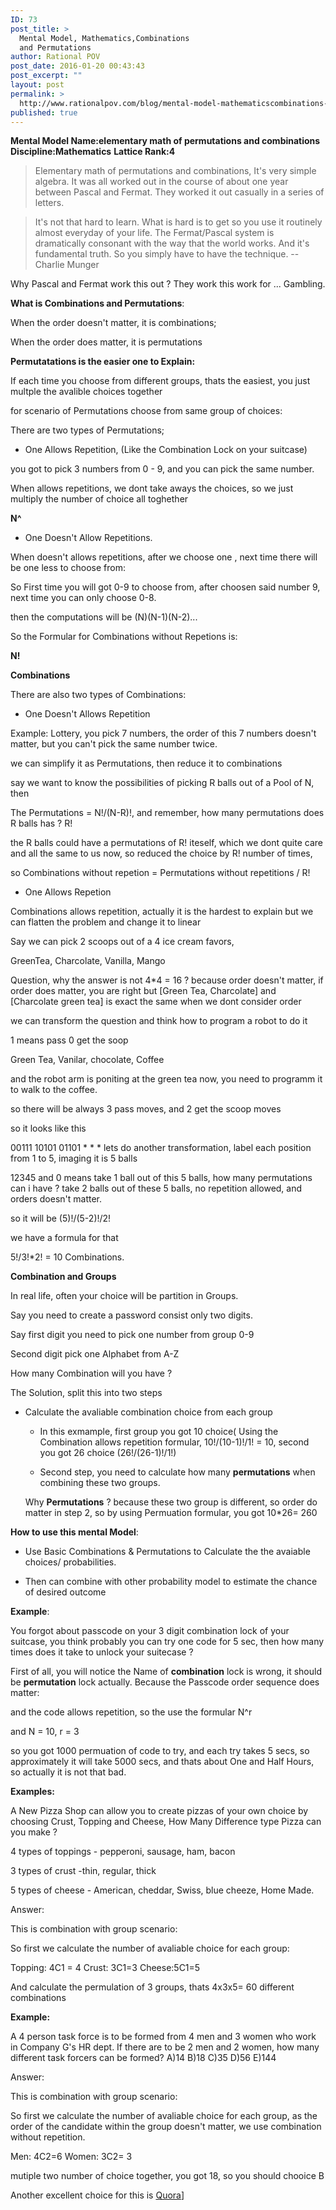 ```yaml
---
ID: 73
post_title: >
  Mental Model, Mathematics,Combinations
  and Permutations
author: Rational POV
post_date: 2016-01-20 00:43:43
post_excerpt: ""
layout: post
permalink: >
  http://www.rationalpov.com/blog/mental-model-mathematicscombinations-and-permutations/
published: true
---
```



**Mental Model Name:elementary math of permutations and combinations**
**Discipline:Mathematics** 
**Lattice Rank:4**

>Elementary math of permutations and combinations, It's very simple algebra. It was all worked out in the course of about one year between Pascal and Fermat. They worked it out casually in a series of letters.

>It's not that hard to learn. What is hard is to get so you use it routinely almost everyday of your life. The Fermat/Pascal system is dramatically consonant with the way that the world works. And it's fundamental truth. So you simply have to have the technique. --Charlie Munger


Why Pascal and Fermat work this out ? They work this work for ... Gambling.



**What is Combinations and Permutations**:


When the order doesn't matter, it is combinations;

When the order does matter, it is permutations


**Permutatations is the easier one to Explain:**

If each time you choose from different groups, thats the easiest, you just multple the avalible choices together

for scenario of Permutations choose from same group of choices:

There are two types of Permutations;

* One Allows Repetition, (Like the Combination Lock on your suitcase)

you got to pick 3 numbers from 0  - 9, and you can pick the same number.

When allows repetitions, we dont take aways the choices, so we just multiply the number of choice all toghether


**N^**

* One Doesn't Allow Repetitions.

When doesn't allows repetitions, after we choose one , next time there will be one less to choose from:

So First time you will got 0-9 to choose from, after choosen said number 9,  next time you can only choose 0-8.

then the computations will be  (N)(N-1)(N-2)...

So the Formular for Combinations without Repetions is:

**N!**


**Combinations**

There are also two types of Combinations:

* One Doesn't Allows Repetition

Example: Lottery, you pick 7 numbers, the order of this 7 numbers doesn't matter, but you can't pick the same number twice.

we can simplify it as Permutations, then reduce it to combinations

say we want to know the possibilities of picking R balls out of a Pool of N, then

The Permutations = N!/(N-R)!, and remember, how many permutations does R balls has ? R!

the R balls could have a permutations of R! iteself, which we dont quite care and all the same to us now, so reduced the choice by R! number of times,

so Combinations without repetion = Permutations without repetitions / R!


* One Allows Repetion

Combinations allows repetition, actually it is the hardest to explain
but we can flatten the problem and change it to linear

Say we can pick 2 scoops out of a 4 ice cream favors,

GreenTea, Charcolate, Vanilla, Mango

Question, why the answer is not 4*4 = 16 ?
because order doesn't matter, if order does matter, you are right
but [Green Tea, Charcolate] and [Charcolate green tea] is exact the same when we dont consider order

we can transform the question and think how to program a robot to do it

1 means pass
0 get the soop

Green Tea, Vanilar, chocolate, Coffee

and the robot arm is poniting at the green tea now, you need to programm it to walk to the coffee.

so there will be always 3 pass moves, and 2 get the scoop moves

so it looks like this

00111
10101
01101
*
*
*
lets do another transformation, label each position from 1 to 5, imaging it is 5 balls

12345
and 0 means take 1 ball out of this 5 balls, how many permutations can i have ? take 2 balls out of these 5 balls, no repetition allowed, and orders doesn't matter.

so it will be (5)!/(5-2)!/2!

we have a formula for that

5!/3!*2! = 10 Combinations.

**Combination and Groups**

In real life, often your choice will be partition in Groups.

Say you need to create a password consist only two digits.

Say first digit you need to pick one number from group 0-9

Second digit pick one Alphabet from A-Z

How many Combination will you have ?

The Solution, split this into two steps

* Calculate the avaliable combination choice from each group
    - In this exmample, first group you got 10 choice( Using the Combination allows repetition formular, 10!/(10-1)!/1! = 10, second you got 26 choice
    (26!/(26-1)!/1!)

    - Second step, you need to calculate how many **permutations** when combining these two groups.

    Why **Permutations** ? because these two group is different, so order do matter in step 2,  so by using Permuation formular, you got 10*26= 260 



**__How to use this mental Model__**:

* Use Basic Combinations & Permutations to Calculate the the avaiable choices/ probabilities.

* Then can combine with other probability model to estimate the chance of desired outcome

**Example**:

You forgot about passcode on your 3 digit combination lock of your suitcase,
you think probably you can try one code for 5 sec, then how many times does it take to unlock your suitecase ?

First of all, you will notice the Name of __combination__ lock is wrong, it should be __permutation__ lock actually. Because the Passcode order sequence does matter:

and the code allows repetition, so the use the formular N^r

and N = 10, r = 3

so you got 1000 permuation of code to try, and each try takes 5 secs, so approximately it will take 5000 secs, and thats about One and Half Hours, so actually it is not that bad.


**Examples:**

A New Pizza Shop can allow you to create pizzas of your own choice by choosing Crust, Topping and Cheese, How Many Difference type Pizza can you make ?

4 types of toppings - pepperoni, sausage, ham, bacon

3 types of crust -thin, regular,  thick

5 types of cheese - American, cheddar, Swiss, blue cheeze, Home Made.


Answer:

This is combination with group scenario:

So first we calculate the number of avaliable choice for each group:

Topping: 4C1 = 4
Crust: 3C1=3
Cheese:5C1=5

And calculate the permulation of 3 groups, thats 4x3x5= 60 different combinations

**Example:**

A 4 person task force is to be formed from 4 men and 3 women who work in Company G's HR dept. If there are to be 2 men and 2 women, how many different task forcers can be formed? 
A)14 
B)18 
C)35 
D)56 
E)144 

Answer:

This is combination with group scenario:

So first we calculate the number of avaliable choice for each group, as the order of the candidate within the group doesn't matter, we use combination without repetition.

Men: 4C2=6
Women: 3C2= 3

mutiple two number of choice together, you got 18, so you should chooice B


Another excellent choice for this is [Quora](https://www.quora.com/What-is-the-practical-real-life-use-of-permutation-and-combination)]














